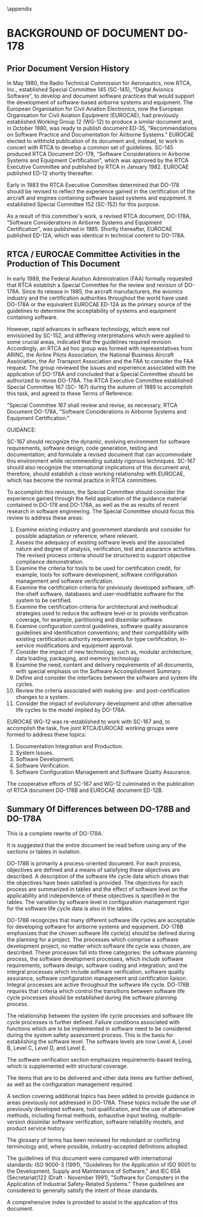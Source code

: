 \appendix

# BACKGROUND OF DOCUMENT DO-178

## Prior Document Version History

In May 1980, the Radio Technical Commission for Aeronautics, now RTCA, Inc., established Special Committee 145 (SC-145), "Digital Avionics Software", to develop and document software practices that would support the development of software-based airborne systems and equipment. The European Organisation for Civil Aviation Electronics, now the European Organisation for Civil Aviation Equipment (EUROCAE), had previously established Working Group 12 (WG-12) to produce a similar document and, in October 1980, was ready to publish document ED-35, "Recommendations on Software Practice and Documentation for Airborne Systems." EUROCAE elected to withhold publication of its document and, instead, to work in concert with RTCA to develop a common set of guidelines. SC-145 produced RTCA Document DO-178, "Software Considerations in Airborne Systems and Equipment Certification", which was approved by the RTCA Executive Committee and published by RTCA in January 1982. EUROCAE published ED-12 shortly thereafter.

Early in 1983 the RTCA Executive Committee determined that DO-178 should be revised to reflect the experience gained in the certification of the aircraft and engines containing software based systems and equipment. It established Special Committee 152 (SC-152) for this purpose.

As a result of this committee's work, a revised RTCA document, DO-178A, "Software Considerations in Airborne Systems and Equipment Certification", was published in 1985. Shortly thereafter, EUROCAE published ED-12A, which was identical in technical content to DO-178A.

## RTCA / EUROCAE Committee Activities in the Production of This Document

In early 1989, the Federal Aviation Administration (FAA) formally requested that RTCA establish a Special Committee for the review and revision of DO-178A. Since its release in 1985, the aircraft manufacturers, the avionics industry and the certification authorities throughout the world have used DO-178A or the equivalent EUROCAE ED-12A as the primary source of the guidelines to determine the acceptability of systems and equipment containing software.

However, rapid advances in software technology, which were not envisioned by SC-152, and differing interpretations which were applied to some crucial areas, indicated that the guidelines required revision. Accordingly, an RTCA ad hoc group was formed with representatives from ARINC, the Airline Pilots Association, the National Business Aircraft Association, the Air Transport Association and the FAA to consider the FAA request. The group reviewed the issues and experience associated with the application of DO-178A and concluded that a Special Committee should be authorized to revise DO-178A. The RTCA Executive Committee established Special Committee 167 (SC- 167) during the autumn of 1989 to accomplish this task, and agreed to these Terms of Reference:

"Special Committee 167 shall review and revise, as necessary, RTCA Document DO-178A, "Software Considerations in Airborne Systems and Equipment Certification."

GUIDANCE:

SC-167 should recognize the dynamic, evolving environment for software requirements, software design, code generation, testing and documentation; and formulate a revised document that can accommodate this environment while recommending suitably rigorous techniques. SC-167 should also recognize the international implications of this document and, therefore, should establish a close working relationship with EUROCAE, which has become the normal practice in RTCA committees.

To accomplish this revision, the Special Committee should consider the experience gained through the field application of the guidance material contained in DO-178 and DO-178A, as well as the as results of recent research in software engineering. The Special Committee should focus this review to address these areas:

   1. Examine existing industry and government standards and consider for possible adaptation or reference, where relevant.
   2. Assess the adequacy of existing software levels and the associated nature and degree of analysis, verification, test and assurance activities. The revised process criteria should be structured to support objective compliance demonstration.
   3. Examine the criteria for tools to be used for certification credit, for example, tools for software development, software configuration management and software verification.
   4. Examine the certification criteria for previously developed software, off-the-shelf software, databases and user-modifiable software for the system to be certified.
   5. Examine the certification criteria for architectural and methodical strategies used to reduce the software level or to provide verification coverage, for example, partitioning and dissimilar software.
   6. Examine configuration control guidelines, software quality assurance guidelines and identification conventions; and their compatibility with existing certification authority requirements for type certification, in-service modifications and equipment approval.
   7. Consider the impact of new technology, such as, modular architecture, data loading, packaging, and memory technology.
   8. Examine the need, content and delivery requirements of all documents, with special emphasis on the Software Accomplishment Summary.
   9. Define and consider the interfaces between the software and system life cycles.
   10. Review the criteria associated with making pre- and post-certification changes to a system.
   11. Consider the impact of evolutionary development and other alternative life cycles to the model implied by DO-178A.

EUROCAE WG-12 was re-established to work with SC-167 and, to accomplish the task, five joint RTCA/EUROCAE working groups were formed to address these topics:

   1. Documentation Integration and Production.
   2. System Issues.
   3. Software Development.
   4. Software Verification.
   5. Software Configuration Management and Software Quality Assurance.

The cooperative efforts of SC-167 and WG-12 culminated in the publication of RTCA document DO-178B and EUROCAE document ED-12B.

## Summary Of Differences between DO-178B and DO-178A

This is a complete rewrite of DO-178A.

It is suggested that the entire document be read before using any of the sections or tables in isolation.

DO-178B is primarily a process-oriented document. For each process, objectives are defined and a means of satisfying these objectives are described. A description of the software life cycle data which shows that the objectives have been satisfied is provided. The objectives for each process are summarized in tables and the effect of software level on the applicability and independence of these objectives is specified in the tables. The variation by software level in configuration management rigor for the software life cycle data is also in the tables.

DO-178B recognizes that many different software life cycles are acceptable for developing software for airborne systems and equipment. DO-178B emphasizes that the chosen software life cycle(s) should be defined during the planning for a project. The processes which comprise a software development project, no matter which software life cycle was chosen, are described. These processes fall into three categories: the software planning process, the software development processes, which include software requirements, software design, software coding and integration; and the integral processes which include software verification, software quality assurance, software configuration management and certification liaison. Integral processes are active throughout the software life cycle. DO-178B requires that criteria which control the transitions between software life cycle processes should be established during the software planning process.

The relationship between the system life cycle processes and software life cycle processes is further defined. Failure conditions associated with functions which are to be implemented in software need to be considered during the system safety assessment process. This is the basis for establishing the software level. The software levels are now Level A, Level B, Level C, Level D, and Level E.

The software verification section emphasizes requirements-based testing, which is supplemented with structural coverage.

The items that are to be delivered and other data items are further defined, as well as the configuration management required.

A section covering additional topics has been added to provide guidance in areas previously not addressed in DO-178A. These topics include the use of previously developed software, tool qualification, and the use of alternative methods, including formal methods, exhaustive input testing, multiple-version dissimilar software verification, software reliability models, and product service history.

The glossary of terms has been reviewed for redundant or conflicting terminology and, where possible, industry-accepted definitions adopted.

The guidelines of this document were compared with international standards: ISO 9000-3 (1991), "Guidelines for the Application of ISO 9001 to the Development, Supply and Maintenance of Software," and IEC 65A (Secretariat)122 (Draft - November 1991), "Software for Computers in the Application of Industrial Safety-Related Systems." These guidelines are considered to generally satisfy the intent of those standards.

A comprehensive index is provided to assist in the application of this document.
